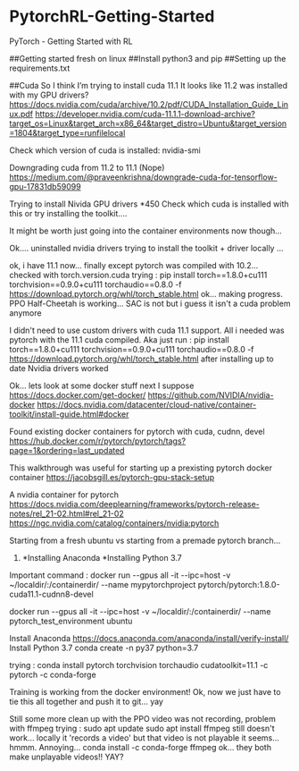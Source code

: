 # PytorchRL-Getting-Started
PyTorch - Getting Started with RL 

##Getting started fresh on linux
##Install python3 and pip
##Setting up the requirements.txt

##Cuda
So I think I’m trying to install cuda 11.1
It looks like 11.2 was installed with my GPU drivers? 
https://docs.nvidia.com/cuda/archive/10.2/pdf/CUDA_Installation_Guide_Linux.pdf
https://developer.nvidia.com/cuda-11.1.1-download-archive?target_os=Linux&target_arch=x86_64&target_distro=Ubuntu&target_version=1804&target_type=runfilelocal

Check which version of cuda is installed: 
nvidia-smi

Downgrading cuda from 11.2 to 11.1 (Nope)
https://medium.com/@praveenkrishna/downgrade-cuda-for-tensorflow-gpu-17831db59099

Trying to install Nivida GPU drivers *450
    Check which cuda is installed with this or try installing the toolkit.... 

It might be worth just going into the container environments now though... 

Ok.... uninstalled nvidia drivers
trying to install the toolkit + driver locally ...

ok, i have 11.1 now... finally
except pytorch was compiled with 10.2... checked with torch.version.cuda
trying : pip install torch==1.8.0+cu111 torchvision==0.9.0+cu111 torchaudio==0.8.0 -f https://download.pytorch.org/whl/torch_stable.html
ok... making progress. PPO Half-Cheetah is working... SAC is not but i guess it isn't a cuda problem anymore

I didn't need to use custom drivers with cuda 11.1 support. All i needed was pytorch with the 11.1 cuda compiled. Aka just run : pip install torch==1.8.0+cu111 torchvision==0.9.0+cu111 torchaudio==0.8.0 -f https://download.pytorch.org/whl/torch_stable.html after installing up to date Nvidia drivers worked

Ok... lets look at some docker stuff next I suppose
https://docs.docker.com/get-docker/
https://github.com/NVIDIA/nvidia-docker
    https://docs.nvidia.com/datacenter/cloud-native/container-toolkit/install-guide.html#docker

Found existing docker containers for pytorch with cuda, cudnn, devel
    https://hub.docker.com/r/pytorch/pytorch/tags?page=1&ordering=last_updated

This walkthrough was useful for starting up a prexisting pytorch docker container
    https://jacobsgill.es/pytorch-gpu-stack-setup


A nvidia container for pytorch
    https://docs.nvidia.com/deeplearning/frameworks/pytorch-release-notes/rel_21-02.html#rel_21-02
    https://ngc.nvidia.com/catalog/containers/nvidia:pytorch


Starting from a fresh ubuntu vs starting from a premade pytorch branch...

1) 
    *Installing Anaconda
    *Installing Python 3.7

Important command : 
docker run --gpus all -it --ipc=host -v ~/localdir/:/containerdir/ --name mypytorchproject pytorch/pytorch:1.8.0-cuda11.1-cudnn8-devel 

docker run --gpus all -it --ipc=host -v ~/localdir/:/containerdir/ --name pytorch_test_environment ubuntu 

Install Anaconda
https://docs.anaconda.com/anaconda/install/verify-install/
Install Python 3.7
conda create -n py37 python=3.7

trying : 
conda install pytorch torchvision torchaudio cudatoolkit=11.1 -c pytorch -c conda-forge

Training is working from the docker environment! 
Ok, now we just have to tie this all together and push it to git... yay

Still some more clean up with the PPO
video was not recording, problem with ffmpeg
trying : 
sudo apt update
sudo apt install ffmpeg
still doesn't work... 
locally it 'records a video' but that video is not playable it seems... hmmm. Annoying... 
conda install -c conda-forge ffmpeg 
ok... they both make unplayable videos!! YAY? 
